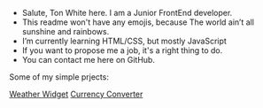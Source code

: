 -  Salute, Ton White here. I am a Junior FrontEnd developer.
-  This readme won't have any emojis, because <blockqoute>The world ain’t all sunshine and rainbows.</blockqoute>
-  I’m currently learning HTML/CSS, but mostly JavaScript
-  If you want to propose me a job, it's a right thing to do.
-  You can contact me here on GitHub.

<!---
Konichiwa, Samurai!
--->

Some of my simple prjects:

[Weather Widget](https://tonwhite.github.io/weather-widget/)
[Currency Converter](https://tonwhite.github.io/currency-converter/)

